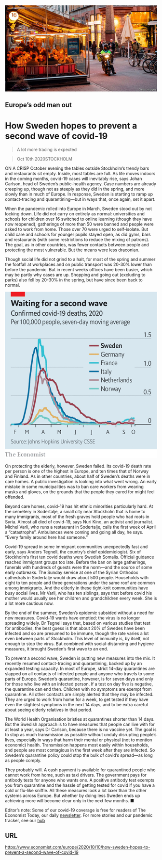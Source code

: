 ![](./images/20201010_EUP002_0.jpg)

## Europe’s odd man out

# How Sweden hopes to prevent a second wave of covid-19

> A lot more tracing is expected

> Oct 10th 2020STOCKHOLM

ON A CRISP October evening the tables outside Stockholm’s trendy bars and restaurants sit empty. Inside, most tables are full. As life moves indoors in the coming months, covid-19 cases will inevitably rise, says Johan Carlson, head of Sweden’s public-health agency. Case numbers are already creeping up, though not as steeply as they did in the spring, and more slowly than in much of Europe. In response, Sweden is starting to ramp up contact-tracing and quarantining—but in ways that, once again, set it apart.

When the pandemic rolled into Europe in March, Sweden stood out by not locking down. Life did not carry on entirely as normal: universities and schools for children over 16 switched to online learning (though they have now reopened); gatherings of more than 50 were banned and people were asked to work from home. Those over 70 were urged to self-isolate. But child care and schools for younger pupils stayed open, as did gyms, bars and restaurants (with some restrictions to reduce the mixing of patrons). The goal, as in other countries, was fewer contacts between people and protecting the most vulnerable. But the means were less draconian.

Though social life did not grind to a halt, for most of the spring and summer the footfall at workplaces and on public transport was 20-30% lower than before the pandemic. But in recent weeks offices have been busier, which may be partly why cases are up. Shopping and going out (excluding to parks) also fell by 20-30% in the spring, but have since been back to normal.



![](./images/20201010_EUC068.png)

On protecting the elderly, however, Sweden failed. Its covid-19 death rate per person is one of the highest in Europe, and ten times that of Norway and Finland. As in other countries, about half of Sweden’s deaths were in care homes. A public investigation is looking into what went wrong. An early mistake in some municipalities was to ban care workers from wearing masks and gloves, on the grounds that the people they cared for might feel offended.

Beyond care homes, covid-19 has hit ethnic minorities particularly hard. At the cemetery in Sodertalje, a small city near Stockholm that is home to many immigrants, most of the fresh graves hold people who had roots in Syria. Almost all died of covid-19, says Nuri Kino, an activist and journalist. Michel Varli, who runs a restaurant in Sodertalje, calls the first week of April a “catastrophe”. Ambulances were coming and going all day, he says. “Every family around here had someone.”

Covid-19 spread in some immigrant communities unexpectedly fast and early, says Anders Tegnell, the country’s chief epidemiologist. Six of Stockholm’s first ten covid deaths were Swedish Somalis. Official guidance reached immigrant groups too late. Before the ban on large gatherings, funerals with hundreds of guests were the norm—and the source of some early outbreaks. The Sunday service at one of the Syrian Orthodox cathedrals in Sodertalje would draw about 500 people. Households with eight to ten people and three generations under the same roof are common among immigrants. And the elderly in these tight-knit communities have busy social lives. Mr Varli, who has ten siblings, says that before covid his mother would usually see her children and grandchildren every week. She is a lot more cautious now.

By the end of the summer, Sweden’s epidemic subsided without a need for new measures. Covid-19 wards have emptied; the virus is no longer spreading widely. Dr Tegnell says that, based on various studies that test for antibodies, the best guess is that about 20% of Swedes have been infected and so are presumed to be immune, though the rate varies a lot even between parts of Stockholm. This level of immunity is, by itself, not enough to stop the virus. But combined with social-distancing and hygiene measures, it brought Sweden’s first wave to an end.

To prevent a second wave, Sweden is putting new measures into the mix. It recently resumed contact-tracing and quarantining, backed up by an expanded testing capacity. In most of Europe, strict 14-day quarantines are slapped on all contacts of infected people and anyone who travels to some parts of Europe. Sweden’s quarantine, however, is for seven days and only for those who live with an infected person. If a test on day five is negative, the quarantine can end then. Children with no symptoms are exempt from quarantine. All other contacts are simply alerted that they may be infected. They are urged to work from home for a week, to get tested if they have even the slightest symptoms in the next 14 days, and to be extra careful about seeing elderly relatives in that period.

The World Health Organisation bristles at quarantines shorter than 14 days. But the Swedish approach is to have measures that people can live with for at least a year, says Dr Carlson, because there is no vaccine yet. The goal is to stop as much transmission as possible without unduly disrupting people’s lives, especially in ways that harm their mental or physical (not to mention economic) health. Transmission happens most easily within households, and people are most contagious in the first week after they are infected. So Sweden’s quarantine policy could stop the bulk of covid’s spread—as long as people comply.

They probably will. A cash payment is available for quarantined people who cannot work from home, such as taxi drivers. The government pays for antibody tests for anyone who wants one. A positive antibody test exempts you from quarantine and the hassle of getting tested for covid if you have a cold or flu-like sniffle. All these measures look a lot laxer than the other systems across Europe. But whether by doing less Sweden ends up achieving more will become clear only in the next few months. ■

Editor’s note: Some of our covid-19 coverage is free for readers of The Economist Today, our daily [newsletter](https://www.economist.com/https://my.economist.com/user#newsletter). For more stories and our pandemic tracker, see our [hub](https://www.economist.com//news/2020/03/11/the-economists-coverage-of-the-coronavirus)

## URL

https://www.economist.com/europe/2020/10/10/how-sweden-hopes-to-prevent-a-second-wave-of-covid-19

